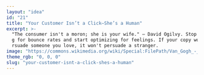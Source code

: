 ```yaml
---
layout: "idea"
id: "21"
title: "Your Customer Isn’t a Click—She’s a Human"
excerpt: >-
  "The consumer isn't a moron; she is your wife." — David Ogilvy. Stop optimizin
  g for bounce rates and start optimizing for feelings. If your copy wouldn't pe
  rsuade someone you love, it won't persuade a stranger.
image: "https://commons.wikimedia.org/wiki/Special:FilePath/Van_Gogh_-_Starry_Night_-_Google_Art_Project.jpg"
theme_rgb: "0, 0, 0"
slug: "your-customer-isnt-a-click-shes-a-human"
---
```

<!-- TODO: Paste the full body content for this idea here. -->
